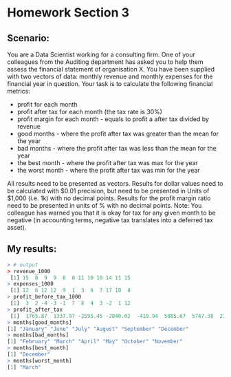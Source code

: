 # Homework Section 3

## **Scenario:**
You are a Data Scientist working for a consulting firm. One of your
colleagues from the Auditing department has asked you to help them assess the
financial statement of organisation X.
You have been supplied with two vectors of data: monthly revenue and monthly
expenses for the financial year in question. Your task is to calculate the following
financial metrics:
- profit for each month
- profit after tax for each month (the tax rate is 30%)
- profit margin for each month - equals to profit a after tax divided by revenue
- good months - where the profit after tax was greater than the mean for the year
- bad months - where the profit after tax was less than the mean for the year
- the best month - where the profit after tax was max for the year
- the worst month - where the profit after tax was min for the year

All results need to be presented as vectors.
Results for dollar values need to be calculated with $0.01 precision, but need to be
presented in Units of $1,000 (i.e. 1k) with no decimal points.
Results for the profit margin ratio need to be presented in units of % with no
decimal points.
Note: You colleague has warned you that it is okay for tax for any given month to be
negative (in accounting terms, negative tax translates into a deferred tax asset).

## **My results:**
```R
> # output
> revenue_1000
 [1] 15  8  9  9  8  8 11 10 10 14 11 15
> expenses_1000
 [1] 12  6 12 12  9  1  3  6  7 17 10  4
> profit_before_tax_1000
 [1]  3  2 -4 -3 -1  7  8  4  3 -2  1 12
> profit_after_tax
 [1]  1765.87  1337.97 -2595.45 -2040.02  -419.94  5085.67  5747.38  2761.48  2329.87 -1567.06   461.72  8140.68
> months[good_months]
[1] "January" "June" "July" "August" "September" "December" 
> months[bad_months]
[1] "February" "March" "April" "May" "October" "November"
> months[best_month]
[1] "December"
> months[worst_month]
[1] "March"
```